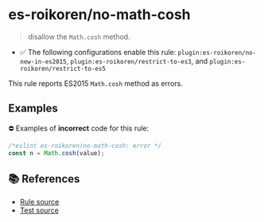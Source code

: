 # es-roikoren/no-math-cosh
> disallow the `Math.cosh` method.

- ✅ The following configurations enable this rule: `plugin:es-roikoren/no-new-in-es2015`, `plugin:es-roikoren/restrict-to-es3`, and `plugin:es-roikoren/restrict-to-es5`

This rule reports ES2015 `Math.cosh` method as errors.

## Examples

⛔ Examples of **incorrect** code for this rule:

```js
/*eslint es-roikoren/no-math-cosh: error */
const n = Math.cosh(value);
```

## 📚 References

- [Rule source](https://github.com/roikoren755/eslint-plugin-es/blob/v2.0.5/src/rules/no-math-cosh.ts)
- [Test source](https://github.com/roikoren755/eslint-plugin-es/blob/v2.0.5/tests/src/rules/no-math-cosh.ts)
